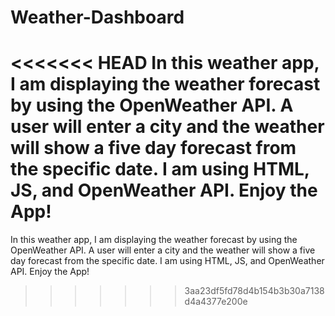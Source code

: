 # Weather-Dashboard
<<<<<<< HEAD
In this weather app, I am displaying the weather forecast by using the OpenWeather API. A user will enter a city and the weather will show a five day forecast from the specific date. I am using HTML, JS, and OpenWeather API. Enjoy the App!
=======
In this weather app, I am displaying the weather forecast by using the OpenWeather API. A user will enter a city and the weather will show a five day forecast from the specific date. I am using HTML, JS, and OpenWeather API. Enjoy the App!
>>>>>>> 3aa23df5fd78d4b154b3b30a7138d4a4377e200e
